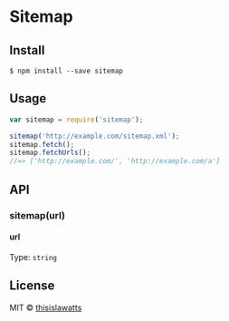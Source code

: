 # Sitemap

## Install

```
$ npm install --save sitemap
```

## Usage

```js
var sitemap = require('sitemap');

sitemap('http://example.com/sitemap.xml');
sitemap.fetch();
sitemap.fetchUrls();
//=> ['http://example.com/', 'http://example.com/a']
```


## API

### sitemap(url)

#### url

Type: `string`

## License

MIT © [thisislawatts](http://bcmh.build)
